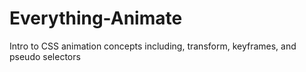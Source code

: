 # Everything-Animate
Intro to CSS animation concepts including, transform, keyframes, and pseudo selectors
